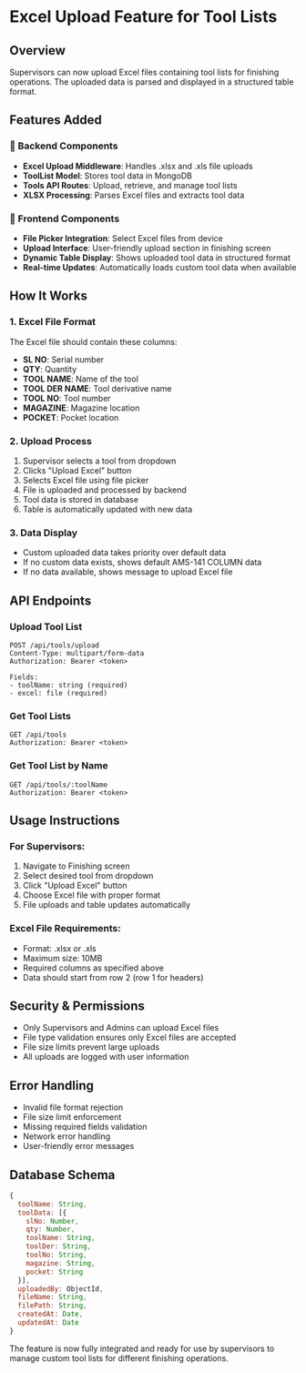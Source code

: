 # Excel Upload Feature for Tool Lists

## Overview
Supervisors can now upload Excel files containing tool lists for finishing operations. The uploaded data is parsed and displayed in a structured table format.

## Features Added

### 🔧 Backend Components
- **Excel Upload Middleware**: Handles .xlsx and .xls file uploads
- **ToolList Model**: Stores tool data in MongoDB
- **Tools API Routes**: Upload, retrieve, and manage tool lists
- **XLSX Processing**: Parses Excel files and extracts tool data

### 📱 Frontend Components
- **File Picker Integration**: Select Excel files from device
- **Upload Interface**: User-friendly upload section in finishing screen
- **Dynamic Table Display**: Shows uploaded tool data in structured format
- **Real-time Updates**: Automatically loads custom tool data when available

## How It Works

### 1. Excel File Format
The Excel file should contain these columns:
- **SL NO**: Serial number
- **QTY**: Quantity
- **TOOL NAME**: Name of the tool
- **TOOL DER NAME**: Tool derivative name
- **TOOL NO**: Tool number
- **MAGAZINE**: Magazine location
- **POCKET**: Pocket location

### 2. Upload Process
1. Supervisor selects a tool from dropdown
2. Clicks "Upload Excel" button
3. Selects Excel file using file picker
4. File is uploaded and processed by backend
5. Tool data is stored in database
6. Table is automatically updated with new data

### 3. Data Display
- Custom uploaded data takes priority over default data
- If no custom data exists, shows default AMS-141 COLUMN data
- If no data available, shows message to upload Excel file

## API Endpoints

### Upload Tool List
```
POST /api/tools/upload
Content-Type: multipart/form-data
Authorization: Bearer <token>

Fields:
- toolName: string (required)
- excel: file (required)
```

### Get Tool Lists
```
GET /api/tools
Authorization: Bearer <token>
```

### Get Tool List by Name
```
GET /api/tools/:toolName
Authorization: Bearer <token>
```

## Usage Instructions

### For Supervisors:
1. Navigate to Finishing screen
2. Select desired tool from dropdown
3. Click "Upload Excel" button
4. Choose Excel file with proper format
5. File uploads and table updates automatically

### Excel File Requirements:
- Format: .xlsx or .xls
- Maximum size: 10MB
- Required columns as specified above
- Data should start from row 2 (row 1 for headers)

## Security & Permissions
- Only Supervisors and Admins can upload Excel files
- File type validation ensures only Excel files are accepted
- File size limits prevent large uploads
- All uploads are logged with user information

## Error Handling
- Invalid file format rejection
- File size limit enforcement
- Missing required fields validation
- Network error handling
- User-friendly error messages

## Database Schema
```javascript
{
  toolName: String,
  toolData: [{
    slNo: Number,
    qty: Number,
    toolName: String,
    toolDer: String,
    toolNo: String,
    magazine: String,
    pocket: String
  }],
  uploadedBy: ObjectId,
  fileName: String,
  filePath: String,
  createdAt: Date,
  updatedAt: Date
}
```

The feature is now fully integrated and ready for use by supervisors to manage custom tool lists for different finishing operations.